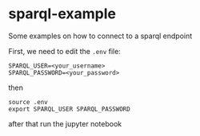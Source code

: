 # sparql-example
Some examples on how to connect to a sparql endpoint

First, we need to edit the `.env` file:

```
SPARQL_USER=<your_username>
SPARQL_PASSWORD=<your_password>
```

then
```
source .env
export SPARQL_USER SPARQL_PASSWORD
```
after that run the jupyter notebook
